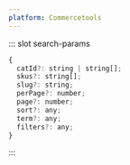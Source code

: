 ```yaml
---
platform: Commercetools
---
```


<IncludeContent content-key="use-product" />

::: slot search-params
```js
{
  catId?: string | string[];
  skus?: string[];
  slug?: string;
  perPage?: number;
  page?: number;
  sort?: any;
  term?: any;
  filters?: any;
}
```
:::
